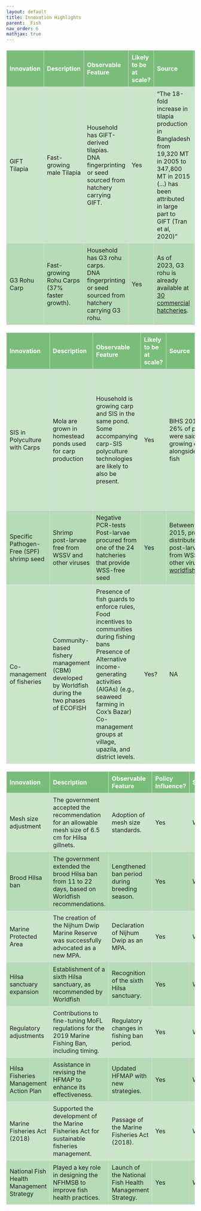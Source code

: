 ```yaml
---
layout: default
title: Innovation Highlights
parent:  Fish
nav_order: 6
mathjax: true
---
```



<style>
/* Custom Table Styling */
.custom-table {
  background-color: rgba(0, 128, 0, 0.2); /* Light green */
  border-collapse: collapse;
  width: 100%;
  margin: 20px 0;
  font-size: 1rem;
}

.custom-table th {
  background-color: rgba(0, 128, 0, 0.4); /* Darker green */
  color: white;
  text-align: left;
  padding: 8px;
}

.custom-table th, .custom-table td {
  border: 1px solid #ddd;
  padding: 8px;
}

.custom-table tr:nth-child(even) {
  background-color: rgba(0, 128, 0, 0.1); /* Alternating row color */
}

.custom-table tr:hover {
  background-color: rgba(0, 128, 0, 0.3); /* Highlight on hover */
}

/* Modal styles */
.modal {
  display: none;
  position: fixed;
  z-index: 1;
  left: 0;
  top: 0;
  width: 100%;
  height: 100%;
  overflow: auto;
  background-color: rgba(0, 0, 0, 0.4);
}
.modal-content {
  background-color: #fff;
  margin: 10% auto;
  padding: 20px;
  border: 1px solid #ddd;
  width: 80%;
  border-radius: 8px;
  box-shadow: 0 2px 8px rgba(0, 0, 0, 0.2);
}
.close-btn {
  color: #aaa;
  float: right;
  font-size: 28px;
  font-weight: bold;
  cursor: pointer;
}
.close-btn:hover,
.close-btn:focus {
  color: #000;
  text-decoration: none;
}
</style>

<!DOCTYPE html>
<html lang="en">
<head>
  <meta charset="UTF-8">
  <meta name="viewport" content="width=device-width, initial-scale=1.0">
  <title>Fisheries Innovations Table</title>
</head>
<body>

<table class="custom-table">
  <thead>
    <tr>
      <th>Innovation</th>
      <th>Description</th>
      <th>Observable Feature</th>
      <th>Likely to be at scale?</th>
      <th>Source</th>
      <th>Attribution</th>
    </tr>
  </thead>
  <tbody>
    <tr>
      <td>GIFT Tilapia</td>
      <td>Fast-growing male Tilapia</td>
      <td>Household has GIFT-derived tilapias.<br>DNA fingerprinting or seed sourced from hatchery carrying GIFT.</td>
      <td>Yes</td>
      <td>“The 18-fold increase in tilapia production in Bangladesh from 19,320 MT in 2005 to 347,800 MT in 2015 (...) has been attributed in large part to GIFT (Tran et al, 2020)”</td>
      <td>High. Developed by WorldFish</td>
    </tr>
    <tr>
      <td>G3 Rohu Carp</td>
      <td>Fast-growing Rohu Carps (37% faster growth).</td>
      <td>Household has G3 rohu carps.<br>DNA fingerprinting or seed sourced from hatchery carrying G3 rohu.</td>
      <td>Yes</td>
      <td>
        As of 2023, G3 rohu is already available at 
        <a href="#" id="hatcheries-link">30 commercial hatcheries</a>.
      </td>
      <td>High. Developed by WorldFish</td>
    </tr>
  </tbody>
</table>

<!-- Modal -->
<div id="hatcheries-modal" class="modal">
  <div class="modal-content">
    <span class="close-btn">&times;</span>
    <h3>List of 30 Commercial Hatcheries</h3>
    <ul>
      <li>Jamuna Fish Limited, Barisal, Agailjhara, Doshumi, Doshumi, 8801743916696</li>
      <li>Bhola Monosex Tilapia Hatchery, Bhola, Bhola Sadar, Charkhali, 8801718186242</li>
      <li>Mannan Kritrim Mothsya Projonon Kendra, Bogura, Bogura Sadar, Erulia, Bandighi, 8801711123954</li>
      <li>The Arefa Motso Hatchery, Bogura, Bogura Sadar, Erulia, Bandighi, 8801711584019</li>
      <li>BRAC Fish Hatchery, Dinajpur, Birganj, Mohonpur, Miratongi, 8801704121090</li>
      <li>Messrs Hai Hatchery & Fish Farm, Dinajpur, Kaharole, Mukundapur, Hatisha, 8801713723813</li>
      <li>Ma Fatima Fish Hatchery, Jashore, Jashore Sadar, Chanchra, Dalmill, 8801711390513</li>
      <li>Matri Fish Hatchery & Agribased Farm, Jashore, Jashore Sadar, Chanchra, 01711375413</li>
      <li>Rupaly Fish Hatchery, Jashore, Jashore Sadar, Chanchra, 01711398525</li>
      <li>Mukteshary Fish Hatchery, Jashore, Jashore Sadar, Kazipur, 01712561752</li>
      <!-- Add remaining hatcheries similarly -->
    </ul>
  </div>
</div>

<script>
  // Get modal elements
  const modal = document.getElementById("hatcheries-modal");
  const link = document.getElementById("hatcheries-link");
  const closeBtn = document.querySelector(".close-btn");

  // Show modal on link click
  link.addEventListener("click", function(event) {
    event.preventDefault();
    modal.style.display = "block";
  });

  // Hide modal on close button click
  closeBtn.addEventListener("click", function() {
    modal.style.display = "none";
  });

  // Hide modal on outside click
  window.addEventListener("click", function(event) {
    if (event.target === modal) {
      modal.style.display = "none";
    }
  });
</script>

</body>
</html>




<table class="custom-table" style="border-collapse: collapse; width: 100%;">
  <thead>
    <tr>
      <th>Innovation</th>
      <th>Description</th>
      <th>Observable Feature</th>
      <th>Likely to be at scale?</th>
      <th>Source</th>
      <th>Attribution</th>
    </tr>
  </thead>
  <tbody>
    <tr>
      <td>SIS in Polyculture with Carps</td>
      <td>Mola are grown in homestead ponds used for carp production</td>
      <td>Household is growing carp and SIS in the same pond.<br>Some accompanying carp-SIS polyculture technologies are likely to also be present.</td>
      <td>Yes</td>
      <td>BIHS 2018<br>26% of ponds were said to be growing carps alongside small fish</td>
      <td>Low. SIS-Carp polyculture was first explored in Bangladesh in 2003 in a collaboration between the Department of Fisheries (DoF) and DANIDA. More recently, BAU has been developing</td>
    </tr>
    <tr>
      <td>Specific Pathogen-Free (SPF) shrimp seed</td>
      <td>Shrimp post-larvae free from WSSV and other viruses</td>
      <td>Negative PCR-tests<br>Post-larvae procured from one of the 24 hatcheries that provide WSS-free seed</td>
      <td>Yes</td>
      <td>Between 2013 and 2015, project distributed 1 billion post-larvae free from WSSV and other viruses<br><a href="https://worldfishcenter.org/pages/shrimp-bd/">worldfishcenter.org</a></td>
      <td>-</td>
    </tr>
    <tr>
      <td>Co-management of fisheries</td>
      <td>Community-based fishery management (CBM) developed by Worldfish during the two phases of ECOFISH</td>
      <td>Presence of fish guards to enforce rules,<br>Food incentives to communities during fishing bans<br>Presence of Alternative income-generating activities (AIGAs) (e.g., seaweed farming in Cox’s Bazar)<br>Co-management groups at village, upazila, and district levels.</td>
      <td>Yes?</td>
      <td>NA</td>
      <td>High. This model was developed by Worldfish through ECOFISH, a USAID-funded project</td>
    </tr>
  </tbody>
</table>


<table class="custom-table" style="border-collapse: collapse; width: 100%;">
  <thead>
    <tr>
      <th>Innovation</th>
      <th>Description</th>
      <th>Observable Feature</th>
      <th>Policy Influence?</th>
      <th>Source</th>
      <th>Attribution</th>
    </tr>
  </thead>
  <tbody>
    <tr>
      <td>Mesh size adjustment</td>
      <td>The government accepted the recommendation for an allowable mesh size of 6.5 cm for Hilsa gillnets.</td>
      <td>Adoption of mesh size standards.</td>
      <td>Yes</td>
      <td>WorldFish</td>
      <td>High</td>
    </tr>
    <tr>
      <td>Brood Hilsa ban</td>
      <td>The government extended the brood Hilsa ban from 11 to 22 days, based on Worldfish recommendations.</td>
      <td>Lengthened ban period during breeding season.</td>
      <td>Yes</td>
      <td>WorldFish</td>
      <td>High</td>
    </tr>
    <tr>
      <td>Marine Protected Area</td>
      <td>The creation of the Nijhum Dwip Marine Reserve was successfully advocated as a new MPA.</td>
      <td>Declaration of Nijhum Dwip as an MPA.</td>
      <td>Yes</td>
      <td>WorldFish</td>
      <td>High</td>
    </tr>
    <tr>
      <td>Hilsa sanctuary expansion</td>
      <td>Establishment of a sixth Hilsa sanctuary, as recommended by Worldfish</td>
      <td>Recognition of the sixth Hilsa sanctuary.</td>
      <td>Yes</td>
      <td>WorldFish</td>
      <td>High</td>
    </tr>
    <tr>
      <td>Regulatory adjustments</td>
      <td>Contributions to fine-tuning MoFL regulations for the 2019 Marine Fishing Ban, including timing.</td>
      <td>Regulatory changes in fishing ban period.</td>
      <td>Yes</td>
      <td>WorldFish</td>
      <td>Medium</td>
    </tr>
    <tr>
      <td>Hilsa Fisheries Management Action Plan</td>
      <td>Assistance in revising the HFMAP to enhance its effectiveness.</td>
      <td>Updated HFMAP with new strategies.</td>
      <td>Yes</td>
      <td>WorldFish</td>
      <td>Medium</td>
    </tr>
    <tr>
      <td>Marine Fisheries Act (2018)</td>
      <td>Supported the development of the Marine Fisheries Act for sustainable fisheries management.</td>
      <td>Passage of the Marine Fisheries Act (2018).</td>
      <td>Yes</td>
      <td>WorldFish</td>
      <td>Medium</td>
    </tr>
    <tr>
      <td>National Fish Health Management Strategy</td>
      <td>Played a key role in designing the NFHMSB to improve fish health practices.</td>
      <td>Launch of the National Fish Health Management Strategy.</td>
      <td>Yes</td>
      <td>WorldFish</td>
      <td>Medium</td>
    </tr>
  </tbody>
</table>
